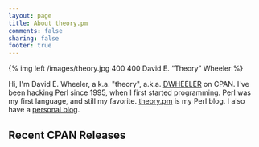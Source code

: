 ```yaml
---
layout: page
title: About theory.pm
comments: false
sharing: false
footer: true
---
```


{% img left /images/theory.jpg 400 400 David E. “Theory” Wheeler %}

Hi, I'm David E. Wheeler, a.k.a. "theory", a.k.a.
[DWHEELER](https://metacpan.org/author/DWHEELER "DWHEELER's CPAN Distributions")
on CPAN. I've been hacking Perl since 1995, when I first started programming.
Perl was my first language, and still my favorite. [theory.pm](/) is my Perl
blog. I also have a [personal blog](http://justatheory.com/ "Just a Theory").

Recent CPAN Releases
--------------------

<script type="text/javascript">
function dists(data) {
    document.write('<dl>');
    for (i in data.hits.hits) {
        var dist = data.hits.hits[i].fields;
        document.write(
            '<dt><a href="http://metacpan.org/release/DWHEELER/' + dist.name +
            '">' + dist["metadata.name"] + '</a></dt>' +
            '<dd>' + dist["metadata.abstract"] + '</dd>'
        );
    }
    document.write('</dl>');
}
 </script>
 
<script type="text/javascript"
         src="http://api.metacpan.org/v0/release/_search?q=author:DWHEELER+AND+status:latest;fields=name,metadata.name,metadata.abstract;size=10;sort=date:desc;callback=dists">
</script>
